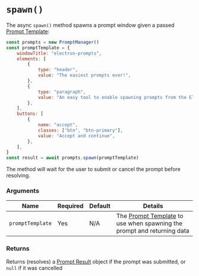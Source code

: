 # `spawn()`

The async `spawn()` method spawns a prompt window given a passed [Prompt Template](/docs/api/data-structures/promptTemplate):

```js
const prompts = new PromptManager()
const promptTemplate = {
	windowTitle: "electron-prompts",
	elements: [
		{
			type: "header",
			value: "The easiest prompts ever!",
		},
		{
			type: "paragraph",
			value: "An easy tool to enable spawning prompts from the Electron main process",
		},
	],
	buttons: [
		{
			name: "accept",
			classes: ["btn", "btn-primary"],
			value: "Accept and continue",
		},
	],
}
const result = await prompts.spawn(promptTemplate)
```

The method will wait for the user to submit or cancel the prompt before resolving.

### Arguments

| Name             | Required | Default | Details                                                                                                            |
| ---------------- | -------- | ------- | ------------------------------------------------------------------------------------------------------------------ |
| `promptTemplate` | Yes      | N/A     | The [Prompt Template](/docs/api/data-structures/promptTemplate) to use when spawning the prompt and returning data |

### Returns

Returns (resolves) a [Prompt Result](/docs/api/data-structures/promptResult) object if the prompt was submitted, or `null` if it was cancelled
